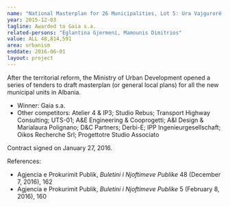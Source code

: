 ```yaml
---
name: "National Masterplan for 26 Municipalities, Lot 5: Ura Vajgurorë, Polican, Skrapar, Gjirokastër"
year: 2015-12-03
tagline: Awarded to Gaia s.a.
related-persons: "Eglantina Gjermeni, Mamounis Dimitrios"
value: ALL 48,814,591
area: urbanism
enddate: 2016-06-01
layout: project
---
```

After the territorial reform, the Ministry of Urban Development opened a series of tenders to draft masterplan (or general local plans) for all the new municipal units in Albania.

* Winner: Gaia s.a.
* Other competitors: Atelier 4 & IP3; Studio Rebus; Transport Highway Consulting; UTS-01; A&E Engineering & Cooprogetti; A&I Design & Marialaura Polignano; D&C Partners; Derbi-E; IPP Ingenieurgesellschaft; Oikos Recherche Srl; Progettotre Studio Associato

Contract signed on January 27, 2016.

References:

* Agjencia e Prokurimit Publik, *Buletini i Njoftimeve Publike* 48 (December 7, 2016), 162
* Agjencia e Prokurimit Publik, *Buletini i Njoftimeve Publike* 5 (February 8, 2016), 160
